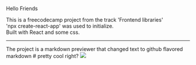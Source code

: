 Hello Friends

This is a freecodecamp project from the track 'Frontend libraries'
<br/>'npx create-react-app' was used to initialize. <br/>
Built with React and some css. 
<hr/>

The project is a markdown previewer that changed text to github flavored markdown # pretty cool right?
![](preview.gif)
